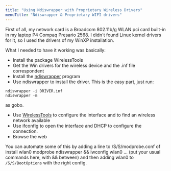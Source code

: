 ```yaml
---
title: "Using Ndiswrapper with Proprietary Wireless Drivers"
menuTitle: "Ndiswrapper & Proprietary WIFI drivers"
---
```


First of all, my network card is a Broadcom 802.11b/g WLAN pci card
built-in in my laptop P4 Compaq Presario 2568. I didn't found Linux
kernel drivers for it, so I used the drivers of my WinXP installation.

What I needed to have it working was basically:

-   Install the package WirelessTools
-   Get the Win drivers for the wireless device and the .inf file
    correspondent
-   Install the [ndiswrapper](http://ndiswrapper.sourceforge.net/)
    program
-   Use ndiswrapper to install the driver. This is the easy part, just
    run:

```fish
ndiswrapper -i DRIVER.inf
ndiswrapper -m
```

as gobo.

-   Use [WirelessTools](/Commands/WirelessTools) to configure the
    interface and to find an wireless network available
-   Use ifconfig to open the interface and DHCP to configure the
    connection.
-   Browse the web

You can automate some of this by adding a line to /S/S/modprobe.conf of
install wlan0 modprobe ndiswrapper && iwconfig wlan0 ... (put your usual
commands here, with && between) and then adding wlan0 to
`/S/S/BootOptions` with the right config.

